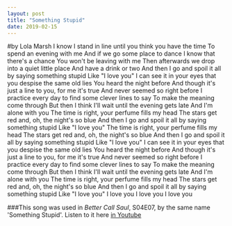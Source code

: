 ```yaml
---
layout: post
title: "Something Stupid"
date: 2019-02-15
---
```


#by Lola Marsh
I know I stand in line until you think you have the time
To spend an evening with me
And if we go some place to dance I know that there's a chance
You won't be leaving with me
Then afterwards we drop into a quiet little place
And have a drink or two
And then I go and spoil it all by saying something stupid
Like "I love you"
I can see it in your eyes that you despise the same old lies
You heard the night before
And though it's just a line to you, for me it's true
And never seemed so right before
I practice every day to find some clever lines to say
To make the meaning come through
But then I think I'll wait until the evening gets late
And I'm alone with you
The time is right, your perfume fills my head
The stars get red and, oh, the night's so blue
And then I go and spoil it all by saying something stupid
Like "I love you"
The time is right, your perfume fills my head
The stars get red and, oh, the night's so blue
And then I go and spoil it all by saying something stupid
Like "I love you"
I can see it in your eyes that you despise the same old lies
You heard the night before
And though it's just a line to you, for me it's true
And never seemed so right before
I practice every day to find some clever lines to say
To make the meaning come through
But then I think I'll wait until the evening gets late
And I'm alone with you
The time is right, your perfume fills my head
The stars get red and, oh, the night's so blue
And then I go and spoil it all by saying something stupid
Like "I love you"
I love you
I love you
I love you

###This song was used in *Better Call Saul*, S04E07, by the same name 'Something Stupid'. Listen to it here [in Youtube](https://www.youtube.com/watch?v=zEUTR2EEEtc)